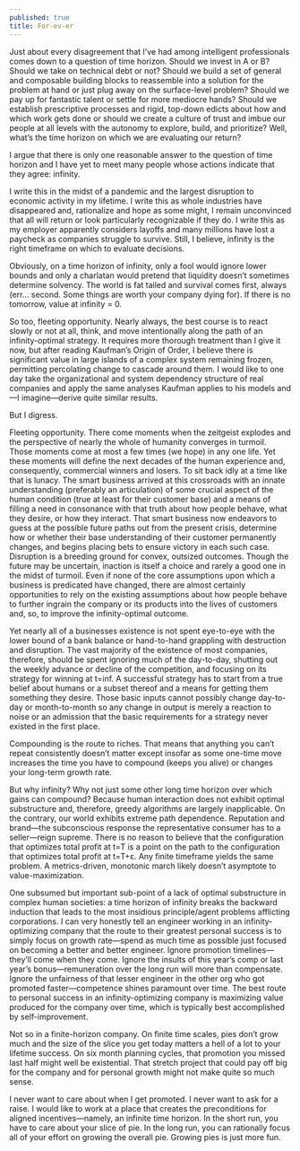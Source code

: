 ```yaml
---
published: true
title: For-ev-er
---
```

Just about every disagreement that I’ve had among intelligent professionals comes down to a question of time horizon. Should we invest in A or B? Should we take on technical debt or not? Should we build a set of general and composable building blocks to reassemble into a solution for the problem at hand or just plug away on the surface-level problem? Should we pay up for fantastic talent or settle for more mediocre hands? Should we establish prescriptive processes and rigid, top-down edicts about how and which work gets done or should we create a culture of trust and imbue our people at all levels with the autonomy to explore, build, and prioritize? Well, what’s the time horizon on which we are evaluating our return?

I argue that there is only one reasonable answer to the question of time horizon and I have yet to meet many people whose actions indicate that they agree: infinity.

I write this in the midst of a pandemic and the largest disruption to economic activity in my lifetime. I write this as whole industries have disappeared and, rationalize and hope as some might, I remain unconvinced that all will return or look particularly recognizable if they do. I write this as my employer apparently considers layoffs and many millions have lost a paycheck as companies struggle to survive. Still, I believe, infinity is the right timeframe on which to evaluate decisions.

Obviously, on a time horizon of infinity, only a fool would ignore lower bounds and only a charlatan would pretend that liquidity doesn’t sometimes determine solvency. The world is fat tailed and survival comes first, always (err... second. Some things are worth your company dying for). If there is no tomorrow, value at infinity = 0.

So too, fleeting opportunity. Nearly always, the best course is to react slowly or not at all, think, and move intentionally along the path of an infinity-optimal strategy. It requires more thorough treatment than I give it now, but after reading Kaufman’s Origin of Order, I believe there is significant value in large islands of a complex system remaining frozen, permitting percolating change to cascade around them. I would like to one day take the organizational and system dependency structure of real companies and apply the same analyses Kaufman applies to his models and—I imagine—derive quite similar results.

But I digress.

Fleeting opportunity. There come moments when the zeitgeist explodes and the perspective of nearly the whole of humanity converges in turmoil. Those moments come at most a few times (we hope) in any one life. Yet these moments will define the next decades of the human experience and, consequently, commercial winners and losers. To sit back idly at a time like that is lunacy. The smart business arrived at this crossroads with an innate understanding (preferably an articulation) of some crucial aspect of the human condition (true at least for their customer base) and a means of filling a need in consonance with that truth about how people behave, what they desire, or how they interact. That smart business now endeavors to guess at the possible future paths out from the present crisis, determine how or whether their base understanding of their customer permanently changes, and begins placing bets to ensure victory in each such case. Disruption is a breeding ground for convex, outsized outcomes. Though the future may be uncertain, inaction is itself a choice and rarely a good one in the midst of turmoil. Even if none of the core assumptions upon which a business is predicated have changed, there are almost certainly opportunities to rely on the existing assumptions about how people behave to further ingrain the company or its products into the lives of customers and, so, to improve the infinity-optimal outcome.

Yet nearly all of a businesses existence is not spent eye-to-eye with the lower bound of a bank balance or hand-to-hand grappling with destruction and disruption. The vast majority of the existence of most companies, therefore, should be spent ignoring much of the day-to-day, shutting out the weekly advance or decline of the competition, and focusing on its strategy for winning at t=inf. A successful strategy has to start from a true belief about humans or a subset thereof and a means for getting them something they desire. Those basic inputs cannot possibly change day-to-day or month-to-month so any change in output is merely a reaction to noise or an admission that the basic requirements for a strategy never existed in the first place.

Compounding is the route to riches. That means that anything you can’t repeat consistently doesn’t matter except insofar as some one-time move increases the time you have to compound (keeps you alive) or changes your long-term growth rate.

But why infinity? Why not just some other long time horizon over which gains can compound? Because human interaction does not exhibit optimal substructure and, therefore, greedy algorithms are largely inapplicable. On the contrary, our world exhibits extreme path dependence. Reputation and brand—the subconscious response the representative consumer has to a seller—reign supreme. There is no reason to believe that the configuration that optimizes total profit at t=T is a point on the path to the configuration that optimizes total profit at t=T+ε. Any finite timeframe yields the same problem. A metrics-driven, monotonic march likely doesn’t asymptote to value-maximization.

One subsumed but important sub-point of a lack of optimal substructure in complex human societies: a time horizon of infinity breaks the backward induction that leads to the most insidious principle/agent problems afflicting corporations. I can very honestly tell an engineer working in an infinity-optimizing company that the route to their greatest personal success is to simply focus on growth rate—spend as much time as possible just focused on becoming a better and better engineer. Ignore promotion timelines—they’ll come when they come. Ignore the insults of this year’s comp or last year’s bonus—remuneration over the long run will more than compensate. Ignore the unfairness of that lesser engineer in the other org who got promoted faster—competence shines paramount over time. The best route to personal success in an infinity-optimizing company is maximizing value produced for the company over time, which is typically best accomplished by self-improvement.

Not so in a finite-horizon company. On finite time scales, pies don’t grow much and the size of the slice you get today matters a hell of a lot to your lifetime success. On six month planning cycles, that promotion you missed last half might well be existential. That stretch project that could pay off big for the company and for personal growth might not make quite so much sense.

I never want to care about when I get promoted. I never want to ask for a raise. I would like to work at a place that creates the preconditions for aligned incentives—namely, an infinite time horizon. In the short run, you have to care about your slice of pie. In the long run, you can rationally focus all of your effort on growing the overall pie. Growing pies is just more fun.
